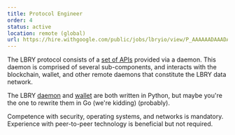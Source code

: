 ```yaml
---
title: Protocol Engineer
order: 4
status: active
location: remote (global)
url: https://hire.withgoogle.com/public/jobs/lbryio/view/P_AAAAAADAAADALc6v5NkAOf?trackingTag=joinUs
---
```


The LBRY protocol consists of a [set of APIs](https://lbry.io/api) provided via a daemon. This daemon is comprised of several sub-components, and interacts with the blockchain, wallet, and other remote daemons that constitute the LBRY data network.

The LBRY [daemon](https://github.com/lbryio/lbry) and [wallet](https://github.com/lbryio/lbryum) are both written in Python, but maybe you're the one to rewrite them in Go (we're kidding) (probably).

Competence with security, operating systems, and networks is mandatory. Experience with peer-to-peer technology is beneficial but not required.
